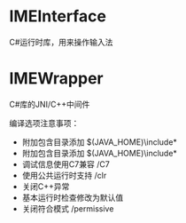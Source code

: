 # IMEInterface

C#运行时库，用来操作输入法

# IMEWrapper

C#库的JNI/C++中间件

编译选项注意事项：
 - 附加包含目录添加 $(JAVA_HOME)\include\* 
 - 附加包含目录添加 $(JAVA_HOME)\include\* 
 - 调试信息使用C7兼容 /C7
 - 使用公共运行时支持 /clr
 - 关闭C++异常
 - 基本运行时检查修改为默认值
 - 关闭符合模式 /permissive
